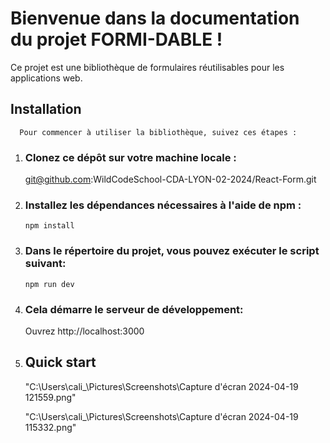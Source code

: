 # Bienvenue dans la documentation du projet FORMI-DABLE ! 

Ce projet est une bibliothèque de formulaires réutilisables pour les applications web.






## Installation

      Pour commencer à utiliser la bibliothèque, suivez ces étapes :



1. ### Clonez ce dépôt sur votre machine locale :

      git@github.com:WildCodeSchool-CDA-LYON-02-2024/React-Form.git



2. ### Installez les dépendances nécessaires à l'aide de npm :

       npm install



3. ### Dans le répertoire du projet, vous pouvez exécuter le script suivant:

       npm run dev

   

5. ### Cela démarre le serveur de développement:

      Ouvrez http://localhost:3000

6. ## Quick start

   "C:\Users\cali_\Pictures\Screenshots\Capture d'écran 2024-04-19 121559.png"



   "C:\Users\cali_\Pictures\Screenshots\Capture d'écran 2024-04-19 115332.png"


   




   
    
